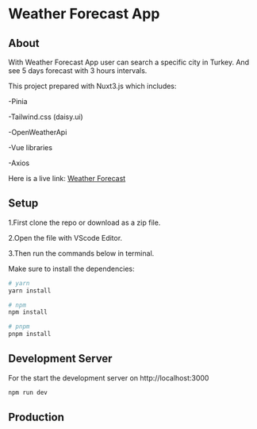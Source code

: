 # Weather Forecast App

## About

With Weather Forecast App user can search a specific city in Turkey. And see 5 days forecast with 3 hours intervals.

This project prepared with Nuxt3.js which includes:

-Pinia

-Tailwind.css (daisy.ui)

-OpenWeatherApi

-Vue libraries

-Axios

Here is a live link: [Weather Forecast](https://weather-app-xi-red.vercel.app/)

## Setup

1.First clone the repo or download as a zip file.

2.Open the file with VScode Editor.

3.Then run the commands below in terminal.

Make sure to install the dependencies:

```bash
# yarn
yarn install

# npm
npm install

# pnpm
pnpm install
```

## Development Server

For the start the development server on http://localhost:3000

```bash
npm run dev
```

## Production
